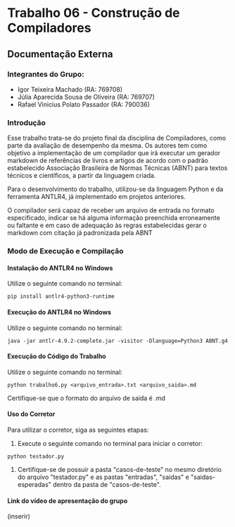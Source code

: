 # Trabalho 06 - Construção de Compiladores

## Documentação Externa

### Integrantes do Grupo:

- Igor Teixeira Machado (RA: 769708)
- Júlia Aparecida Sousa de Oliveira (RA: 769707)
- Rafael Vinicius Polato Passador (RA: 790036)

### Introdução

Esse trabalho trata-se do projeto final da disciplina de Compiladores, como parte da avaliação de desempenho da mesma. Os autores tem como objetivo a implementação de um compilador que irá executar um gerador markdown de referências de livros e artigos de acordo com o padrão estabelecido Associação Brasileira de Normas Técnicas (ABNT) para textos técnicos e científicos, a partir da linguagem criada. 

Para o desenvolvimento do trabalho, utilizou-se da linguagem Python e da ferramenta ANTLR4, já implementado em projetos anteriores.

O compilador será capaz de receber um arquivo de entrada no formato especificado, indicar se há alguma informação preenchida erroneamente ou faltante e em caso de adequação às regras estabelecidas gerar o markdown com citação já padronizada pela ABNT

### Modo de Execução e Compilação

#### Instalação do ANTLR4 no Windows
Utilize o seguinte comando no terminal:
```
pip install antlr4-python3-runtime
```
#### Execução do ANTLR4 no Windows
Utilize o seguinte comando no terminal:
```
java -jar antlr-4.9.2-complete.jar -visitor -Dlanguage=Python3 ABNT.g4
```
#### Execução do Código do Trabalho
Utilize o seguinte comando no terminal:
```
python trabalho6.py <arquivo_entrada>.txt <arquivo_saida>.md
```
Certifique-se que o formato do arquivo de saída é .md
#### Uso do Corretor
Para utilizar o corretor, siga as seguintes etapas:
1. Execute o seguinte comando no terminal para iniciar o corretor:
```
python testador.py
```
1. Certifique-se de possuir a pasta "casos-de-teste" no mesmo diretório do arquivo "testador.py" e as pastas "entradas", "saidas" e "saidas-esperadas" dentro da pasta de "casos-de-teste".

#### Link do vídeo de apresentação do grupo 
(inserir)
